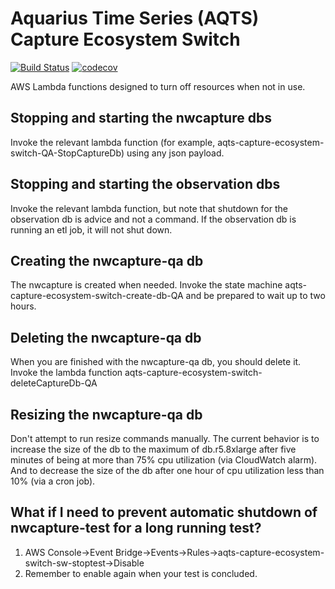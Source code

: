 # Aquarius Time Series (AQTS) Capture Ecosystem Switch
[![Build Status](https://travis-ci.org/usgs/aqts-capture-ecosystem-switch.svg?branch=master)](https://travis-ci.org/usgs/aqts-capture-ecosystem-switch)
[![codecov](https://codecov.io/gh/usgs/aqts-capture-ecosystem-switch/branch/master/graph/badge.svg)](https://codecov.io/gh/usgs/aqts-capture-ecosystem-switch)

AWS Lambda functions designed to turn off resources when not in use.

## Stopping and starting the nwcapture dbs

Invoke the relevant lambda function (for example, aqts-capture-ecosystem-switch-QA-StopCaptureDb) using any json payload.

## Stopping and starting the observation dbs

Invoke the relevant lambda function, but note that shutdown for the observation db is advice and not a command.  If the
observation db is running an etl job, it will not shut down.

## Creating the nwcapture-qa db

The nwcapture is created when needed.  Invoke the state machine aqts-capture-ecosystem-switch-create-db-QA and be 
prepared to wait up to two hours.

## Deleting the nwcapture-qa db

When you are finished with the nwcapture-qa db, you should delete it.  Invoke the lambda function 
aqts-capture-ecosystem-switch-deleteCaptureDb-QA

## Resizing the nwcapture-qa db

Don't attempt to run resize commands manually.  The current behavior is to increase the size of the db to the 
maximum of db.r5.8xlarge after five minutes of being at more than 75% cpu utilization (via CloudWatch alarm).
And to decrease the size of the db after one hour of cpu utilization less than 10% (via a cron job).

## What if I need to prevent automatic shutdown of nwcapture-test for a long running test?

1. AWS Console->Event Bridge->Events->Rules->aqts-capture-ecosystem-switch-sw-stoptest->Disable
2. Remember to enable again when your test is concluded.
